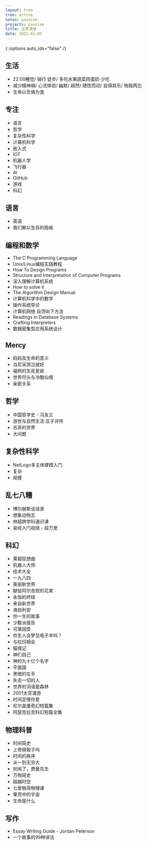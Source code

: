```yaml
---
layout: tree
tree: active
notes: passive
projects: passive
title: 任务清单
date: 2022-01-03
---
```



{::options auto_ids="false" /}


## 生活
* 22:00睡觉/ 骑行 徒步/ 多吃水果蔬菜肉蛋奶 少吃
* 减少精神熵/ 心流体验/ 幽默/ 超然/ 随性而动/ 自得其乐/ 物我两忘
* 生命以负熵为食

## 专注
* 语言
* 哲学
* 复杂性科学
* 计算机科学
* 嵌入式
* IOT
* 机器人学
* 飞行器
* AI
* GitHub
* 游戏
* 科幻

## 语言
* 英语
* 我们赖以生存的隐喻

## 编程和数学
* The C Programming Language
* Unix/Linux编程实践教程
* How To Design Programs
* Structure and Interpretation of Computer Programs
* 深入理解计算机系统
* How to solve it
* The Algorithm Design Manual
* 计算机科学中的数学
* 操作系统导论
* 计算机网络 自顶向下方法
* Readings in Database Systems
* Crafting Interpreters
* 数据密集型应用系统设计

## Mercy
* 妈妈及生命的意义
* 当尼采哭泣就好
* 福柯的生死爱欲
* 世界尽头与冷酷仙境
* 亲密关系

## 哲学
* 中国哲学史 - 冯友兰
* 游世与自然生活 庄子评传
* 苏菲的世界
* 大问题

## 复杂性科学
* NetLogo多主体建模入门
* 复杂
* 规模

## 乱七八糟
* 博尔赫斯谈话录
* 想象动物志
* 林超跨学科通识课
* 易经入门视频 - 段万里

## 科幻
* 莱姆狂想曲
* 机器人大师
* 技术大全
* 一九八四
* 美丽新世界
* 献给阿尔吉侬的花束
* 永恒的终结
* 来自新世界
* 海伯利安
* 你一生的故事
* 少数派报告
* 可莱因壶
* 仿生人会梦见电子羊吗？
* 与拉玛相会
* 猫城记
* 神们自己
* 神的九十亿个名字
* 平面国
* 黑暗的左手
* 失去一切的人
* 世界的词语是森林
* 2001太空漫游
* 时间足够你爱
* 尼尔盖曼奇幻短篇集
* 阿瑟克拉克科幻短篇全集

## 物理科普
* 时间简史
* 上帝掷骰子吗
* 时间的秩序
* 从一到无穷大
* 别闹了，费曼先生
* 万物简史
* 超越时空
* 七堂极简物理课
* 果壳中的宇宙
* 生命是什么

## 写作
* Essay Writing Guide - Jordan Peterson
* 一个故事的99种讲法

